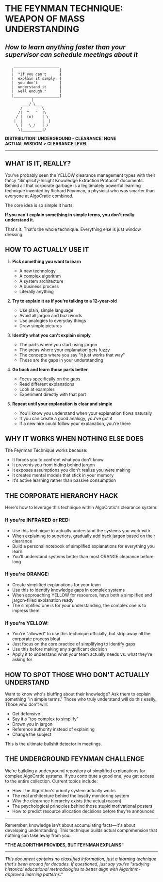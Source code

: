 # THE FEYNMAN TECHNIQUE: WEAPON OF MASS UNDERSTANDING
## *How to learn anything faster than your supervisor can schedule meetings about it*

```
    _____________________
   |                     |
   |  "If you can't      |
   |  explain it simply, |
   |  you don't          |
   |  understand it      |
   |  well enough."      |
   |_____________________|
            |
        ___/ \___
       /         \
      /|  ^   ^  |\
     / |  (o)    | \
    |  |         |  |
     \ |   \_/   | /
      \|_________|/
```

**DISTRIBUTION: UNDERGROUND - CLEARANCE: NONE**  
**ACTUAL WISDOM > CLEARANCE LEVEL**

---

## WHAT IS IT, REALLY?

You've probably seen the YELLOW clearance management types with their fancy "Simplicity-Insight Knowledge Extraction Protocol" documents. Behind all that corporate garbage is a legitimately powerful learning technique invented by Richard Feynman, a physicist who was smarter than everyone at AlgoCratic combined.

The core idea is so simple it hurts:

**If you can't explain something in simple terms, you don't really understand it.**

That's it. That's the whole technique. Everything else is just window dressing.

## HOW TO ACTUALLY USE IT

1. **Pick something you want to learn**
   * A new technology
   * A complex algorithm
   * A system architecture
   * A business process
   * Literally anything

2. **Try to explain it as if you're talking to a 12-year-old**
   * Use plain, simple language
   * Avoid all jargon and buzzwords
   * Use analogies to everyday things
   * Draw simple pictures

3. **Identify what you can't explain simply**
   * The parts where you start using jargon
   * The areas where your explanation gets fuzzy
   * The concepts where you say "it just works that way"
   * These are the gaps in your understanding

4. **Go back and learn those parts better**
   * Focus specifically on the gaps
   * Read different explanations
   * Look at examples
   * Experiment directly with that part

5. **Repeat until your explanation is clear and simple**
   * You'll know you understand when your explanation flows naturally
   * If you can create a good analogy, you've got it
   * If a new hire could follow your explanation, you're there

## WHY IT WORKS WHEN NOTHING ELSE DOES

The Feynman Technique works because:

* It forces you to confront what you don't know
* It prevents you from hiding behind jargon
* It exposes assumptions you didn't realize you were making
* It creates mental models that stick in your memory
* It's active learning rather than passive consumption

## THE CORPORATE HIERARCHY HACK

Here's how to leverage this technique within AlgoCratic's clearance system:

### If you're INFRARED or RED:
* Use this technique to actually understand the systems you work with
* When explaining to superiors, gradually add back jargon based on their clearance
* Build a personal notebook of simplified explanations for everything you learn
* You'll understand systems better than most ORANGE clearance before long

### If you're ORANGE:
* Create simplified explanations for your team
* Use this to identify knowledge gaps in complex systems
* When approaching YELLOW for resources, have both a simplified and jargon-filled explanation ready
* The simplified one is for your understanding, the complex one is to impress them

### If you're YELLOW:
* You're "allowed" to use this technique officially, but strip away all the corporate process bloat
* Just focus on the core practice of simplifying to identify gaps
* Use this before making any significant decision
* Apply it to understand what your team actually needs vs. what they're asking for

## HOW TO SPOT THOSE WHO DON'T ACTUALLY UNDERSTAND

Want to know who's bluffing about their knowledge? Ask them to explain something "in simple terms." Those who truly understand will do this easily. Those who don't will:

* Get defensive
* Say it's "too complex to simplify"
* Drown you in jargon
* Reference authority instead of explaining
* Change the subject

This is the ultimate bullshit detector in meetings.

## THE UNDERGROUND FEYNMAN CHALLENGE

We're building a underground repository of simplified explanations for complex AlgoCratic systems. If you contribute a good one, you get access to the entire collection. Current topics include:

* How The Algorithm's priority system actually works
* The real architecture behind the loyalty monitoring system
* Why the clearance hierarchy exists (the actual reason)
* The psychological principles behind those stupid motivational posters
* How to predict resource allocation decisions before they're announced

---

Remember, knowledge isn't about accumulating facts—it's about developing understanding. This technique builds actual comprehension that nothing can take away from you.

**"THE ALGORITHM PROVIDES, BUT FEYNMAN EXPLAINS"**

---

*This document contains no classified information, just a learning technique that's been around for decades. If questioned, just say you're "studying historical educational methodologies to better align with Algorithm-approved learning patterns."*